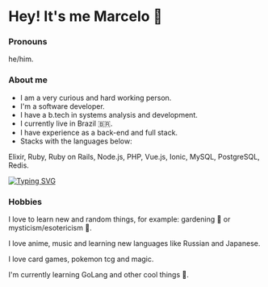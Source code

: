 # Hey! It's me Marcelo :wave:

### Pronouns

he/him.

### About me

- I am a very curious and hard working person.
- I'm a software developer.
- I have a b.tech in systems analysis and development.
- I currently live in Brazil :brazil:.
- I have experience as a back-end and full stack.
- Stacks with the languages below:

Elixir, Ruby, Ruby on Rails, Node.js, PHP, Vue.js, Ionic, MySQL, PostgreSQL, Redis.

[![Typing SVG](https://readme-typing-svg.demolab.com?font=Fira+Code&size=15&duration=7000&pause=1000&color=00A406&center=true&vCenter=true&multiline=true&width=700&lines=%22IT+IS+IMPORTANT+TO+DRAW+WISDOM+FROM+MANY+DIFFERENT+PLACES.%22;Uncle+Iroh)](https://git.io/typing-svg)

### Hobbies


I love to learn new and random things, for example: gardening :rose: or mysticism/esotericism :crystal_ball:.

I love anime, music and learning new languages like Russian and Japanese.

I love card games, pokemon tcg and magic.

I'm currently learning GoLang and other cool things :rofl:.
